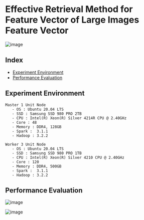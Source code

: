 # Effective Retrieval Method for Feature Vector of Large Images Feature Vector


![image](https://user-images.githubusercontent.com/39446946/187832185-3ea83367-18bd-4cfd-87ec-a7ae60111c2f.png)


## Index
- [Experiment Environment](#Experiment-Environment)
- [Performance Evaluation](#Performance-Evaluation)

## Experiment Environment
    Master 1 Unit Node
       - OS : Ubuntu 20.04 LTS
       - SSD : Samsung SSD 980 PRO 2TB 
       - CPU : Intel(R) Xeon(R) Silver 4214R CPU @ 2.40GHz
       - Core : 48
       - Memory : DDR4, 128GB
       - Spark :  3.1.1
       - Hadoop : 3.2.2
        
    Worker 3 Unit Node
       - OS : Ubuntu 20.04 LTS
       - SSD : Samsung SSD 980 PRO 1TB 
       - CPU : Intel(R) Xeon(R) Silver 4210 CPU @ 2.40GHz
       - Core : 120
       - Memory : DDR4, 500GB
       - Spark :  3.1.1
       - Hadoop : 3.2.2

## Performance Evaluation
   ![image](https://user-images.githubusercontent.com/39446946/187837515-ecb55386-6359-4d4d-b7da-9288068d4197.png)
   
   ![image](https://user-images.githubusercontent.com/39446946/187836575-187e977c-89af-4bc8-a396-9217de2b6d63.png)

